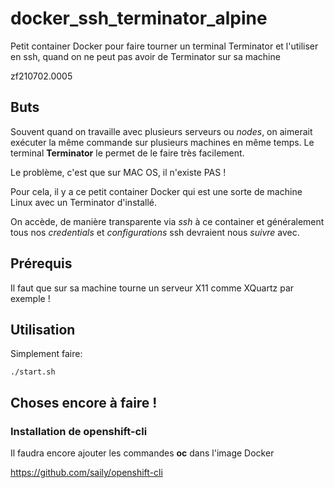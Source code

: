 # docker_ssh_terminator_alpine
Petit container Docker pour faire tourner un terminal Terminator et l'utiliser en ssh, quand on ne peut pas avoir de Terminator sur sa machine

zf210702.0005

## Buts
Souvent quand on travaille avec plusieurs serveurs ou *nodes*, on aimerait exécuter la même commande sur plusieurs machines en même temps. Le terminal **Terminator** le permet de le faire très facilement.

Le problème, c'est que sur MAC OS, il n'existe PAS !

Pour cela, il y a ce petit container Docker qui est une sorte de machine Linux avec un Terminator d'installé.

On accède, de manière transparente via *ssh* à ce container et généralement tous nos *credentials* et *configurations* ssh devraient nous *suivre* avec.


## Prérequis
Il faut que sur sa machine tourne un serveur X11 comme XQuartz par exemple !

## Utilisation
Simplement faire:
```
./start.sh
```


## Choses encore à faire !

### Installation de openshift-cli 
Il faudra encore ajouter les commandes **oc** dans l'image Docker

https://github.com/saily/openshift-cli
